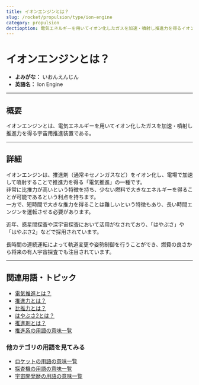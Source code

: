 ```yaml
---
title: イオンエンジンとは？
slug: /rocket/propulsion/type/ion-engine
category: propulsion
dectioption: 電気エネルギーを用いてイオン化したガスを加速・噴射し推進力を得るイオンエンジンであるコマンドの意味・定義・内容について解説します。  
---
```


# イオンエンジンとは？

- **よみがな：** いおんえんじん  
- **英語名：** Ion Engine  

---

## 概要

イオンエンジンとは、電気エネルギーを用いてイオン化したガスを加速・噴射し推進力を得る宇宙用推進装置である。  

---

## 詳細

イオンエンジンは、推進剤（通常キセノンガスなど）をイオン化し、電場で加速して噴射することで推進力を得る「電気推進」の一種です。  
非常に比推力が高いという特徴を持ち、少ない燃料で大きなエネルギーを得ることが可能であるという利点を持ちます。  
一方で、短時間で大きな推力を得ることは難しいという特徴もあり、長い時間エンジンを運転させる必要があります。  

近年、惑星間探査や深宇宙探査において活用がなされており、「はやぶさ」や「はやぶさ2」などで採用されています。  

長時間の連続運転によって軌道変更や姿勢制御を行うことができ、燃費の良さから将来の有人宇宙探査でも注目されています。  

---

## 関連用語・トピック

- [電気推進とは？](/docs/rocket/propulsion/type/electric-propulsion)
- [推進力とは？](/docs/rocket/propulsion/system/propulsion)
- [比推力とは？](/docs/rocket/propulsion/system/isp)
- [はやぶさ2とは？](/docs/explorer/mission/hayabusa2)
- [推進剤とは？](/docs/rocket/propulsion/system/propellant)
- [推進系の用語の意味一覧](/docs/category/propulsion)

### 他カテゴリの用語を見てみる
- [ロケットの用語の意味一覧](/docs/category/rocket)
- [探査機の用語の意味一覧](/docs/category/explorer)
- [宇宙開発歴の用語の意味一覧](/docs/category/history)


